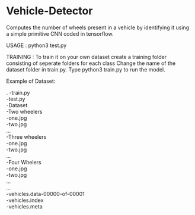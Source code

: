 # Vehicle-Detector
Computes the number of wheels present in a vehicle by identifying it using a simple primitive CNN coded in tensorflow.

USAGE : 
python3 test.py <filename>
  
TRAINING :
To train it on your own dataset create a training folder consisting of seperate folders for each class
Change the name of the dataset folder in train.py.
Type python3 train.py to run the model.

Example of Dataset: <br />

.
-train.py <br />
-test.py <br />
-Dataset <br />
  -Two wheelers <br />
    -one.jpg <br />
    -two.jpg <br />
    ... <br />
  -Three wheelers <br />
    -one.jpg <br />
    -two.jpg <br />
    ... <br />
  -Four Whelers <br />
    -one.jpg <br />
    -two.jpg <br />
    ... <br />
  ... <br />
-vehicles.data-00000-of-00001 <br />
-vehicles.index <br />
-vehicles.meta
